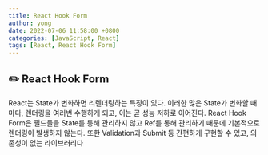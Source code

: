 ```yaml
---
title: React Hook Form
author: yong
date: 2022-07-06 11:58:00 +0800
categories: [JavaScript, React]
tags: [React, React Hook Form]
---
```


## ✏️ React Hook Form

React는 State가 변화하면 리렌더링하는 특징이 있다. 이러한 많은 State가 변화할 때마다, 렌더링을 여러번 수행하게 되고, 이는 곧 성능 저하로 이어진다. React Hook Form은 필드들을 State를 통해 관리하지 않고 Ref를 통해 관리하기 때문에 기본적으로 렌더링이 발생하지 않는다. 또한 Validation과 Submit 등 간편하게 구현할 수 있고, 의존성이 없는 라이브러리다
